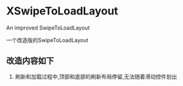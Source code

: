 # XSwipeToLoadLayout
 An improved SwipeToLoadLayout

一个改造版的SwipeToLoadLayout
## 改造内容如下 ##
1. 刷新和加载过程中,顶部和底部的刷新布局停留,无法随着滑动控件划出